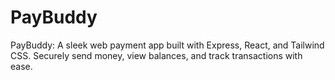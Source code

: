 # PayBuddy
PayBuddy: A sleek web payment app built with Express, React, and Tailwind CSS. Securely send money, view balances, and track transactions with ease.
